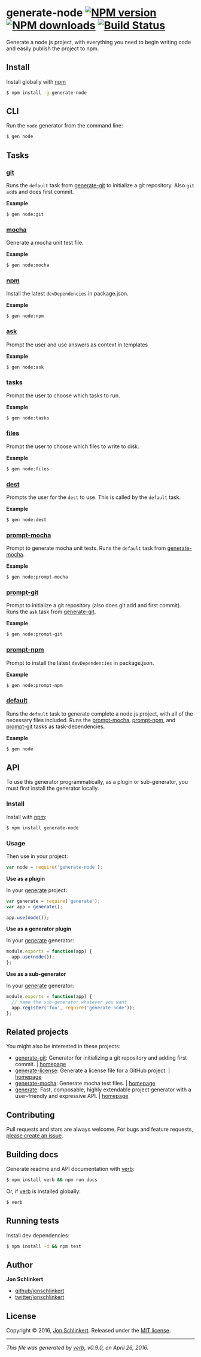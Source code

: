 # generate-node [![NPM version](https://img.shields.io/npm/v/generate-node.svg?style=flat)](https://www.npmjs.com/package/generate-node) [![NPM downloads](https://img.shields.io/npm/dm/generate-node.svg?style=flat)](https://npmjs.org/package/generate-node) [![Build Status](https://img.shields.io/travis/generate/generate-node.svg?style=flat)](https://travis-ci.org/generate/generate-node)

Generate a node.js project, with everything you need to begin writing code and easily publish the project to npm.

## Install

Install globally with [npm](https://www.npmjs.com/)

```sh
$ npm install -g generate-node
```

## CLI

Run the `node` generator from the command line:

```sh
$ gen node
```

## Tasks

### [git](generator.js#L77)

Runs the `default` task from [generate-git](https://github.com/generate/generate-git) to initialize a git repository. Also `git add`s and does first commit.

**Example**

```sh
$ gen node:git
```

### [mocha](generator.js#L91)

Generate a mocha unit test file.

**Example**

```sh
$ gen node:mocha
```

### [npm](generator.js#L105)

Install the latest `devDependencies` in package.json.

**Example**

```sh
$ gen node:npm
```

### [ask](generator.js#L119)

Prompt the user and use answers as context in templates

**Example**

```sh
$ gen node:ask
```

### [tasks](generator.js#L137)

Prompt the user to choose which tasks to run.

**Example**

```sh
$ gen node:tasks
```

### [files](generator.js#L149)

Prompt the user to choose which files to write to disk.

**Example**

```sh
$ gen node:files
```

### [dest](generator.js#L163)

Prompts the user for the `dest` to use. This is called by the `default` task.

**Example**

```sh
$ gen node:dest
```

### [prompt-mocha](generator.js#L182)

Prompt to generate mocha unit tests. Runs the `default` task from [generate-mocha](https://github.com/generate/generate-mocha).

**Example**

```sh
$ gen node:prompt-mocha
```

### [prompt-git](generator.js#L196)

Prompt to initialize a git repository (also does git add and first commit). Runs the `ask` task from [generate-git](https://github.com/generate/generate-git).

**Example**

```sh
$ gen node:prompt-git
```

### [prompt-npm](generator.js#L209)

Prompt to install the latest `devDependencies` in package.json.

**Example**

```sh
$ gen node:prompt-npm
```

### [default](generator.js#L233)

Runs the `default` task to generate complete a node.js project, with all of the necessary files included. Runs the [prompt-mocha](#prompt-mocha), [prompt-npm](#prompt-npm), and [prompt-git](#prompt-git) tasks as task-dependencies.

**Example**

```sh
$ gen node
```

## API

To use this generator programmatically, as a plugin or sub-generator, you must first install the generator locally.

### Install

Install with [npm](https://www.npmjs.com/):

```sh
$ npm install generate-node
```

### Usage

Then use in your project:

```js
var node = require('generate-node');
```

**Use as a plugin**

In your [generate](https://github.com/generate/generate) project:

```js
var generate = require('generate');
var app = generate();

app.use(node());
```

**Use as a generator plugin**

In your [generate](https://github.com/generate/generate) generator:

```js
module.exports = function(app) {
  app.use(node());
};
```

**Use as a sub-generator**

In your [generate](https://github.com/generate/generate) generator:

```js
module.exports = function(app) {
  // name the sub-generator whatever you want
  app.register('foo', require('generate-node'));
};
```

## Related projects

You might also be interested in these projects:

* [generate-git](https://www.npmjs.com/package/generate-git): Generator for initializing a git repository and adding first commit. | [homepage](https://github.com/generate/generate-git)
* [generate-license](https://www.npmjs.com/package/generate-license): Generate a license file for a GitHub project. | [homepage](https://github.com/generate/generate-license)
* [generate-mocha](https://www.npmjs.com/package/generate-mocha): Generate mocha test files. | [homepage](https://github.com/generate/generate-mocha)
* [generate](https://www.npmjs.com/package/generate): Fast, composable, highly extendable project generator with a user-friendly and expressive API. | [homepage](https://github.com/generate/generate)

## Contributing

Pull requests and stars are always welcome. For bugs and feature requests, [please create an issue](https://github.com/generate/generate-node/issues/new).

## Building docs

Generate readme and API documentation with [verb](https://github.com/verbose/verb):

```sh
$ npm install verb && npm run docs
```

Or, if [verb](https://github.com/verbose/verb) is installed globally:

```sh
$ verb
```

## Running tests

Install dev dependencies:

```sh
$ npm install -d && npm test
```

## Author

**Jon Schlinkert**

* [github/jonschlinkert](https://github.com/jonschlinkert)
* [twitter/jonschlinkert](http://twitter.com/jonschlinkert)

## License

Copyright © 2016, [Jon Schlinkert](https://github.com/jonschlinkert).
Released under the [MIT license](https://github.com/generate/generate-node/blob/master/LICENSE).

***

_This file was generated by [verb](https://github.com/verbose/verb), v0.9.0, on April 26, 2016._